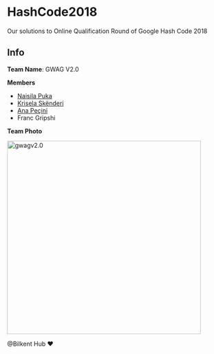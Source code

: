 # HashCode2018
Our solutions to Online Qualification Round of Google Hash Code 2018

## Info
**Team Name**: GWAG V2.0

**Members**
  * [Naisila Puka](https://github.com/NaisilaPuka)
  * [Krisela Skënderi](https://github.com/kriselaskenderi)
  * [Ana Peçini](https://github.com/annapecini)
  * Franc Gripshi

**Team Photo**

<img src="https://i.ibb.co/ZcXNP8C/IMG-3346.jpg" alt="gwagv2.0" width="450"/>

@Bilkent Hub :heart:
